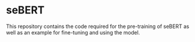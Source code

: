 # seBERT

This repository contains the code required for the pre-training of seBERT as well as an example for fine-tuning and using the model. 
